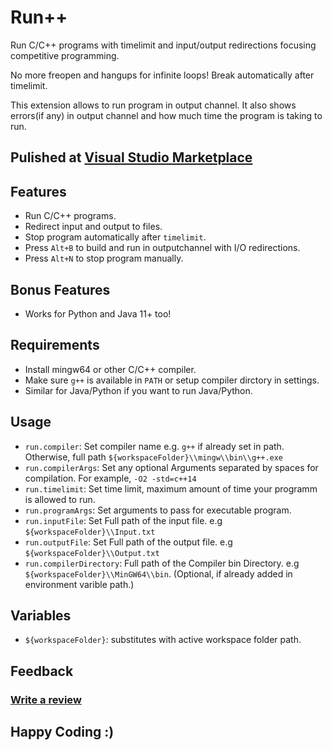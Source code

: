 # Run++

Run C/C++ programs with timelimit and input/output redirections focusing competitive programming.

No more freopen and hangups for infinite loops! Break automatically after timelimit.

This extension allows to run program in output channel. It also shows errors(if any) in output channel and how much time the program is taking to run.

## Pulished at [Visual Studio Marketplace](https://marketplace.visualstudio.com/items?itemName=AlbinBD.run)

## Features

- Run C/C++ programs.
- Redirect input and output to files.
- Stop program automatically after `timelimit`.
- Press `Alt+B` to build and run in outputchannel with I/O redirections.
- Press `Alt+N` to stop program manually.

## Bonus Features

- Works for Python and Java 11+ too!

## Requirements

* Install mingw64 or other C/C++ compiler.
* Make sure `g++` is available in `PATH` or setup compiler dirctory in settings.
* Similar for Java/Python if you want to run Java/Python.

## Usage

* `run.compiler`: Set compiler name e.g. `g++` if already set in path. Otherwise, full path `${workspaceFolder}\\mingw\\bin\\g++.exe`
* `run.compilerArgs`: Set any optional Arguments separated by spaces for compilation. For example, `-O2 -std=c++14`
* `run.timelimit`: Set time limit, maximum amount of time your programm is allowed to run.
* `run.programArgs`: Set arguments to pass for executable program.
* `run.inputFile`: Set Full path of the input file. e.g `${workspaceFolder}\\Input.txt`
* `run.outputFile`: Set Full path of the output file. e.g `${workspaceFolder}\\Output.txt`
* `run.compilerDirectory`: Full path of the Compiler bin Directory. e.g `${workspaceFolder}\\MinGW64\\bin`. (Optional, if already added in environment varible path.)

## Variables

* `${workspaceFolder}`: substitutes with active workspace folder path.

## Feedback

### [Write a review](https://marketplace.visualstudio.com/items?itemName=AlbinBD.run&ssr=false#review-details)

## Happy Coding :)
